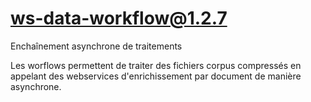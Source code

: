 # ws-data-workflow@1.2.7

Enchaînement asynchrone de traitements

Les worflows permettent de traiter des fichiers corpus compressés en appelant des webservices d'enrichissement par document de manière asynchrone.
